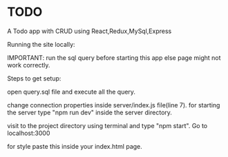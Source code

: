# TODO
A Todo app with CRUD using React,Redux,MySql,Express


Running the site locally:

IMPORTANT: 
run the sql query before starting this app else page might not work correctly.

Steps to get setup:

open query.sql file and execute all the query.

change connection properties inside server/index.js file(line 7).
for starting the server type "npm run dev" inside the server directory.

visit to the project directory using terminal and type "npm start".
Go to localhost:3000


for style paste this inside your index.html page.

<link rel="stylesheet" href="https://cdnjs.cloudflare.com/ajax/libs/semantic-ui/2.4.1/semantic.min.css" />
